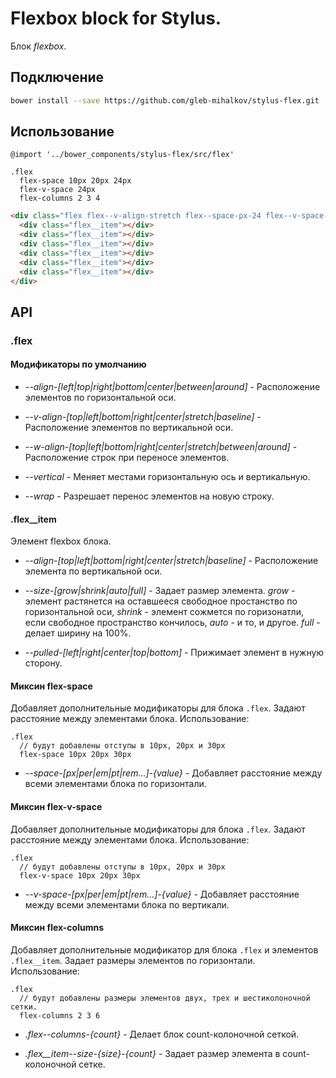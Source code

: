 # Flexbox block for Stylus.

Блок *flexbox*.

## Подключение

```bash
bower install --save https://github.com/gleb-mihalkov/stylus-flex.git
```

## Использование

```stylus
@import '../bower_components/stylus-flex/src/flex'

.flex
  flex-space 10px 20px 24px
  flex-v-space 24px
  flex-columns 2 3 4
```

```html
<div class="flex flex--v-align-stretch flex--space-px-24 flex--v-space-px-24 flex--columns-3">
  <div class="flex__item"></div>
  <div class="flex__item"></div>
  <div class="flex__item"></div>
  <div class="flex__item"></div>
  <div class="flex__item"></div>
  <div class="flex__item"></div>
</div>
```

## API

### .flex

#### Модификаторы по умолчанию

* *--align-[left|top|right|bottom|center|between|around]* - Расположение элементов по горизонтальной оси.

* *--v-align-[top|left|bottom|right|center|stretch|baseline]* - Расположение элементов по вертикальной оси.

* *--w-align-[top|left|bottom|right|center|stretch|between|around]* - Расположение строк при переносе элементов.

* *--vertical* - Меняет местами горизонтальную ось и вертикальную.

* *--wrap* - Разрешает перенос элементов на новую строку.

#### .flex__item

Элемент flexbox блока.

* *--align-[top|left|bottom|right|center|stretch|baseline]* - Расположение элемента по вертикальной оси.

* *--size-[grow|shrink|auto|full]* - Задает размер элемента. *grow* - элемент растянется на оставшееся свободное простанство по горизонтальной оси, *shrink* - элемент сожмется по горизонатли, если свободное пространство кончилось, *auto* - и то, и другое. *full* - делает ширину на 100%.

* *--pulled-[left|right|center|top|bottom]* - Прижимает элемент в нужную сторону.

#### Миксин flex-space

Добавляет дополнительные модификаторы для блока `.flex`. Задают расстояние между элементами блока. Использование:

```stylus
.flex
  // будут добавлены отступы в 10px, 20px и 30px
  flex-space 10px 20px 30px
```

* *--space-[px|per|em|pt|rem...]-{value}* - Добавляет расстояние между всеми элементами блока по горизонтали.

#### Миксин flex-v-space

Добавляет дополнительные модификаторы для блока `.flex`. Задают расстояние между элементами блока. Использование:

```stylus
.flex
  // будут добавлены отступы в 10px, 20px и 30px
  flex-v-space 10px 20px 30px
```

* *--v-space-[px|per|em|pt|rem...]-{value}* - Добавляет расстояние между всеми элементами блока по вертикали.

#### Миксин flex-columns

Добавляет дополнительные модификатор для блока `.flex` и элементов `.flex__item`. Задает размеры элементов по горизонтали. Использование:

```stylus
.flex
  // будут добавлены размеры элементов двух, трех и шестиколоночной сетки.
  flex-columns 2 3 6
```

* *.flex--columns-{count}* - Делает блок count-колоночной сеткой.

* *.flex__item--size-{size}-{count}* - Задает размер элемента в count-колоночной сетке.